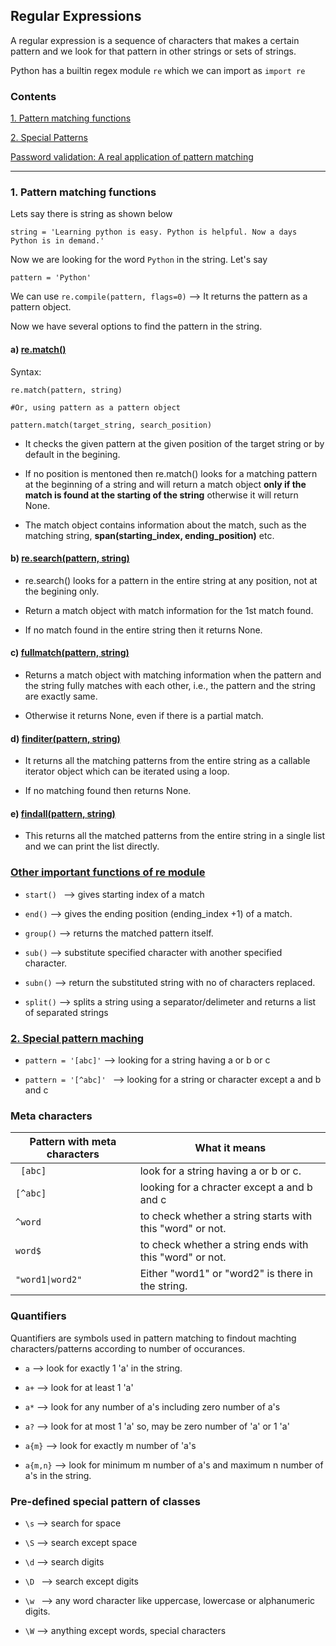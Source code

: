 ## Regular Expressions
A regular expression is a sequence of characters that makes a certain pattern and we look for that pattern in other strings or sets of strings.

Python has a builtin regex module ```re``` which we can import as ```import re```

### Contents
[1. Pattern matching functions](#1-pattern-matching-functions)

[2. Special Patterns](#2-special-pattern-maching)

[Password validation: A real application of pattern matching](/RegEx/regular1.ipynb)

---

### 1. Pattern matching functions
Lets say there is string as shown below 

```
string = 'Learning python is easy. Python is helpful. Now a days Python is in demand.'
```
Now we are looking for the word ```Python``` in the string. Let's say

```
pattern = 'Python'
```

We can use ```re.compile(pattern, flags=0)``` --> It returns the pattern as a pattern object.

Now we have several options to find the pattern in the string.

#### a) [re.match()](/RegEx/regular1.ipynb)

Syntax:

```
re.match(pattern, string)

#Or, using pattern as a pattern object

pattern.match(target_string, search_position) 
```
-  It checks the given pattern at the given position of the target string or by default in the begining.

- If no position is mentoned then re.match() looks for a matching pattern at the beginning of a string and will return a match object **only if the match is found at the starting of the string** otherwise it will return None.

- The match object contains information about the match, such as the matching string, **span(starting_index, ending_position)** etc.

#### b) [re.search(pattern, string)](/RegEx/regular1.ipynb)

- re.search() looks for a pattern in the entire string at any position, not at the begining only.

- Return a match object with match information for the 1st match found. 

- If no match found in the entire string then it returns None.

#### c) [fullmatch(pattern, string)](/RegEx/regular1.ipynb)

- Returns a match object with matching information when the pattern and the string fully matches with each other, i.e., the pattern and the string are exactly same.

- Otherwise it returns None, even if there is a partial match.

####  d) [finditer(pattern, string)](/RegEx/regular1.ipynb)

- It returns all the matching patterns from the entire string as a callable iterator object which can be iterated using a loop.

- If no matching found then returns None.

#### e) [findall(pattern, string)](/RegEx/regular1.ipynb)


- This returns all the matched patterns from the entire string in a  single list and we can print the list directly.


### [Other important functions of re module](/RegEx/regular1.ipynb)

- ```start() ``` --> gives starting index of a match

- ```end()``` --> gives the ending position (ending_index +1) of a match.

- ```group()``` --> returns the matched pattern itself.

- ```sub()```  --> substitute specified character with another specified character.

- ```subn()``` --> return the substituted string with no of characters replaced.

- ```split()``` --> splits a string using a separator/delimeter and returns a list of separated strings


### [2. Special pattern maching](/RegEx/regular1.ipynb)

- ```pattern = '[abc]'``` -->   looking for a string having a or b or c

- ```pattern = '[^abc]' ``` --> looking for a string or character  except a and b and c

### Meta characters

Pattern with meta characters | What it means
----------|---------------
``` [abc]```  | look for a string having a or b or c.
```[^abc]```| looking for a chracter except a and b and c
```^word``` | to check whether a string starts with this "word" or not.	
```word$```|  to check whether a string ends with this "word" or not.
``` "word1\|word2" ``` | 	Either "word1" or "word2" is there in the string.

### Quantifiers

Quantifiers are symbols used in pattern matching to findout machting characters/patterns according to number of occurances.

- ``` a ``` --> look for exactly 1 'a' in the string.

- ``` a+ ``` --> look for at least 1 'a'

- ``` a* ``` --> look for any number of a's including zero number of a's

- ``` a? ``` --> look for at most 1 'a' so, may be zero number of  'a' or 1 'a'

- ```a{m}``` --> look for exactly m number of 'a's

- ``` a{m,n} ``` --> look for minimum m number of a's and maximum n number of a's in the string.


### Pre-defined special pattern of classes
- ```\s```   --> search for space

- ```\S```  --> search except space

- ```\d``` -->  search digits

- ```\D ``` --> search except digits

- ```\w ``` --> any word character like uppercase, lowercase or alphanumeric digits.

- ```\W``` --> anything except words, special characters
